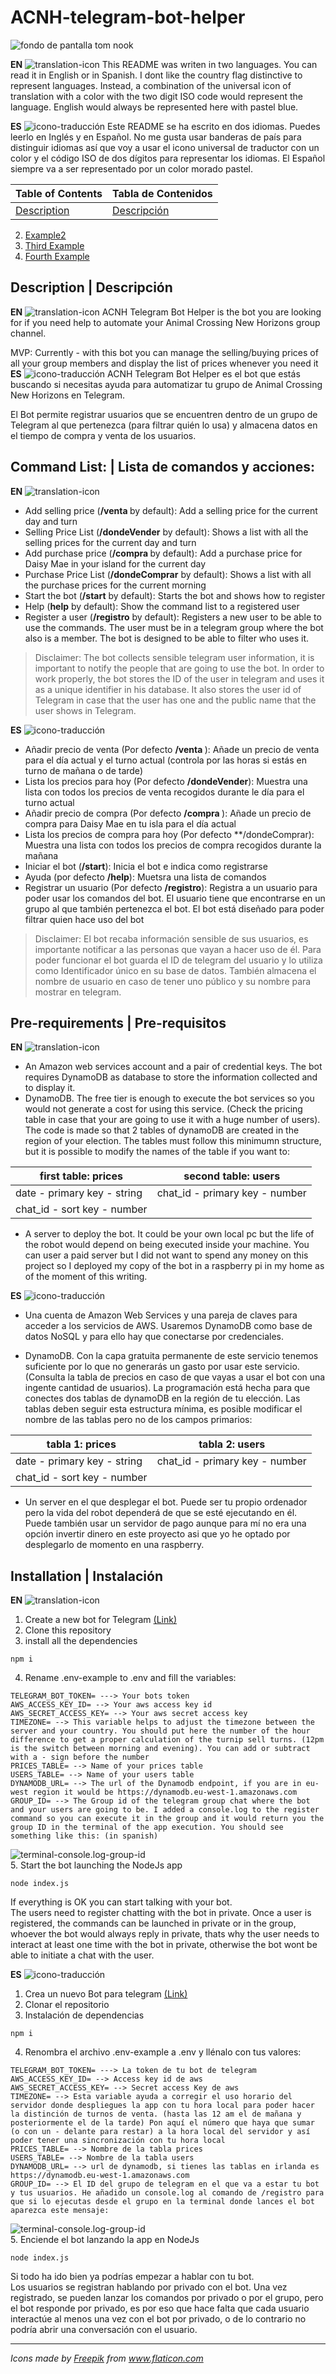 # ACNH-telegram-bot-helper

<img align="center" src="http://www.thecourieronline.co.uk/wp-content/uploads/2017/11/Tom-Nook-Courier.jpg" alt="fondo de pantalla tom nook"> 

**EN** ![translation-icon](https://github.com/ValKiriann/ACNH-telegram-bot-helper/wiki/images/extensible-markup-language-blue.png) This README was writen in two languages. You can read it in English or in Spanish. I dont like the country flag distinctive to represent languages. Instead, a combination of the universal icon of translation with a color with the two digit ISO code would represent the language. English would always be represented here with pastel blue.

**ES** ![icono-traducción](https://github.com/ValKiriann/ACNH-telegram-bot-helper/wiki/images/extensible-markup-language-purple.png) Este README se ha escrito en dos idiomas. Puedes leerlo en Inglés y en Español. No me gusta usar banderas de país para distinguir idiomas así que voy a usar el icono universal de traductor con un color y el código ISO de dos dígitos para representar los idiomas. El Español siempre va a ser representado por un color morado pastel.

| Table of Contents | Tabla de Contenidos |
| ------------------- | --------------------- |
| [Description](#Description) | [Descripción](#Descripción) |
2. [Example2](#example2)
3. [Third Example](#third-example)
4. [Fourth Example](#fourth-examplehttpwwwfourthexamplecom)

## Description | Descripción <a name="Description"></a>
<a name="Description"></a>
**EN** ![translation-icon](https://github.com/ValKiriann/ACNH-telegram-bot-helper/wiki/images/extensible-markup-language-blue.png) ACNH Telegram Bot Helper is the bot you are looking for if you need help to automate your Animal Crossing New Horizons group channel.   

MVP: Currently - with this bot you can manage the selling/buying prices of all your group members and display the list of prices whenever you need it
<a name="Descripción"></a>
**ES** ![icono-traducción](https://github.com/ValKiriann/ACNH-telegram-bot-helper/wiki/images/extensible-markup-language-purple.png) ACNH Telegram Bot Helper es el bot que estás buscando si necesitas ayuda para automatizar tu grupo de Animal Crossing New Horizons en Telegram. 

El Bot permite registrar usuarios que se encuentren dentro de un grupo de Telegram al que pertenezca (para filtrar quién lo usa) y almacena datos en el tiempo de compra y venta de los usuarios.

## Command List: | Lista de comandos y acciones:
**EN** ![translation-icon](https://github.com/ValKiriann/ACNH-telegram-bot-helper/wiki/images/extensible-markup-language-blue.png)   
- Add selling price (**/venta <number>** by default): Add a selling price for the current day and turn
- Selling Price List (**/dondeVender** by default): Shows a list with all the selling prices for the current day and turn
- Add purchase price (**/compra <number>** by default): Add a purchase price for Daisy Mae in your island for the current day 
- Purchase Price List (**/dondeComprar** by default): Shows a list with all the purchase prices for the current morning
- Start the bot (**/start** by default): Starts the bot and shows how to register  
- Help (**help** by default): Show the command list to a registered user
- Register a user (**/registro** by default): Registers a new user to be able to use the commands. The user must be in a telegram group where the bot also is a member. The bot is designed to be able to filter who uses it.  
> Disclaimer: The bot collects sensible telegram user information, it is important to notify the people that are going to use the bot. In order to work properly, the bot stores the ID of the user in telegram and uses it as a unique identifier in his database. It also stores the user id of Telegram in case that the user has one and the public name that the user shows in Telegram.  

**ES** ![icono-traducción](https://github.com/ValKiriann/ACNH-telegram-bot-helper/wiki/images/extensible-markup-language-purple.png)  
- Añadir precio de venta (Por defecto **/venta <number>**): Añade un precio de venta para el día actual y el turno actual (controla por las horas si estás en turno de mañana o de tarde)  
- Lista los precios para hoy (Por defecto **/dondeVender**): Muestra una lista con todos los precios de venta recogidos durante le día para el turno actual  
- Añadir precio de compra (Por defecto **/compra <number>**): Añade un precio de compra para Daisy Mae en tu isla para el día actual  
- Lista los precios de compra para hoy (Por defecto **/dondeComprar): Muestra una lista con todos los precios de compra recogidos durante la mañana  
- Iniciar el bot (**/start**): Inicia el bot e indica como registrarse  
- Ayuda (por defecto **/help**): Muetsra una lista de comandos  
- Registrar un usuario (Por defecto **/registro**): Registra a un usuario para poder usar los comandos del bot. El usuario tiene que encontrarse en un grupo al que también pertenezca el bot. El bot está diseñado para poder filtrar quien hace uso del bot
> Disclaimer: El bot recaba información sensible de sus usuarios, es importante notificar a las personas que vayan a hacer uso de él. Para poder funcionar el bot guarda el ID de telegram del usuario y lo utiliza como Identificador único en su base de datos. También almacena el nombre de usuario en caso de tener uno público y su nombre para mostrar en telegram.  

## Pre-requirements | Pre-requisitos
**EN** ![translation-icon](https://github.com/ValKiriann/ACNH-telegram-bot-helper/wiki/images/extensible-markup-language-blue.png)   
- An Amazon web services account and a pair of credential keys. The bot requires DynamoDB as database to store the information collected and to display it.  
- DynamoDB. The free tier is enough to execute the bot services so you would not generate a cost for using this service. (Check the pricing table in case that your are going to use it with a huge number of users). The code is made so that 2 tables of dynamoDB are created in the region of your election. The tables must follow this minimumn structure, but it is possible to modify the names of the table if you want to:  

| first table: prices | second table: users |
| ------------------- | ------------------- |
| date - primary key - string | chat_id - primary key - number |
| chat_id - sort key - number |

- A server to deploy the bot. It could be your own local pc but the life of the robot would depend on being executed inside your machine. You can user a paid server but I did not want to spend any money on this project so I deployed my copy of the bot in a raspberry pi in my home as of the moment of this writing.

**ES** ![icono-traducción](https://github.com/ValKiriann/ACNH-telegram-bot-helper/wiki/images/extensible-markup-language-purple.png)    
- Una cuenta de Amazon Web Services y una pareja de claves para acceder a los servicios de AWS. Usaremos DynamoDB como base de datos NoSQL y para ello hay que conectarse por credenciales.

- DynamoDB. Con la capa gratuita permanente de este servicio tenemos suficiente por lo que no generarás un gasto por usar este servicio. (Consulta la tabla de precios en caso de que vayas a usar el bot con una ingente cantidad de usuarios). La programación está hecha para que conectes dos tablas de dynamoDB en la región de tu elección. Las tablas deben seguir esta estructura mínima, es posible modificar el nombre de las tablas pero no de los campos primarios:  

| tabla 1: prices | tabla 2: users |
| --------------- | ---------------|
| date - primary key - string | chat_id - primary key - number |
| chat_id - sort key - number |


- Un server en el que desplegar el bot. Puede ser tu propio ordenador pero la vida del robot dependerá de que se esté ejecutando en él. Puede también usar un servidor de pago aunque para mí no era una opción invertir dinero en este proyecto asi que yo he optado por desplegarlo de momento en una raspberry.

## Installation | Instalación
**EN** ![translation-icon](https://github.com/ValKiriann/ACNH-telegram-bot-helper/wiki/images/extensible-markup-language-blue.png)   
1. Create a new bot for Telegram [(Link)](https://core.telegram.org/bots#6-botfather)  
2. Clone this repository  
3. install all the dependencies  
```
npm i
```
4. Rename .env-example to .env and fill the variables:
```
TELEGRAM_BOT_TOKEN= ---> Your bots token   
AWS_ACCESS_KEY_ID= --> Your aws access key id  
AWS_SECRET_ACCESS_KEY= --> Your aws secret access key   
TIMEZONE= --> This variable helps to adjust the timezone between the server and your country. You should put here the number of the hour difference to get a proper calculation of the turnip sell turns. (12pm is the switch between morning and evening). You can add or subtract with a - sign before the number   
PRICES_TABLE= --> Name of your prices table   
USERS_TABLE= --> Name of your users table    
DYNAMODB_URL= --> The url of the Dynamodb endpoint, if you are in eu-west region it would be https://dynamodb.eu-west-1.amazonaws.com  
GROUP_ID= --> The Group id of the telegram group chat where the bot and your users are going to be. I added a console.log to the register command so you can execute it in the group and it would return you the group ID in the terminal of the app execution. You should see something like this: (in spanish)
```
![terminal-console.log-group-id](https://github.com/ValKiriann/ACNH-telegram-bot-helper/wiki/images/terminal-find-groupId.png)  
5. Start the bot launching the NodeJs app
```
node index.js
```
If everything is OK you can start talking with your bot.   
The users need to register chatting with the bot in private. Once a user is registered, the commands can be launched in private or in the group, whoever the bot would always reply in private, thats why the user needs to interact at least one time with the bot in private, otherwise the bot wont be able to initiate a chat with the user.  


**ES** ![icono-traducción](https://github.com/ValKiriann/ACNH-telegram-bot-helper/wiki/images/extensible-markup-language-purple.png)    

1. Crea un nuevo Bot para telegram [(Link)](https://core.telegram.org/bots#6-botfather)
2. Clonar el repositorio
3. Instalación de dependencias
```
npm i
```
4. Renombra el archivo .env-example a .env y llénalo con tus valores: 
```
TELEGRAM_BOT_TOKEN= ---> La token de tu bot de telegram  
AWS_ACCESS_KEY_ID= --> Access key id de aws  
AWS_SECRET_ACCESS_KEY= --> Secret access Key de aws  
TIMEZONE= --> Esta variable ayuda a corregir el uso horario del servidor donde despliegues la app con tu hora local para poder hacer la distinción de turnos de venta. (hasta las 12 am el de mañana y posteriormente el de la tarde) Pon aquí el número que haya que sumar (o con un - delante para restar) a la hora local del servidor y así poder tener una sincronización con tu hora local  
PRICES_TABLE= --> Nombre de la tabla prices  
USERS_TABLE= --> Nombre de la tabla users  
DYNAMODB_URL= --> url de dynamodb, si tienes las tablas en irlanda es https://dynamodb.eu-west-1.amazonaws.com   
GROUP_ID= --> El ID del grupo de telegram en el que va a estar tu bot y tus usuarios. He añadido un console.log al comando de /registro para que si lo ejecutas desde el grupo en la terminal donde lances el bot aparezca este mensaje:
```
![terminal-console.log-group-id](https://github.com/ValKiriann/ACNH-telegram-bot-helper/wiki/images/terminal-find-groupId.png)  
5. Enciende el bot lanzando la app en NodeJs
```
node index.js
```
Si todo ha ido bien ya podrías empezar a hablar con tu bot.   
Los usuarios se registran hablando por privado con el bot. Una vez registrado, se pueden lanzar los comandos por privado o por el grupo, pero el bot responde por privado, es por eso que hace falta que cada usuario interactúe al menos una vez con el bot por privado, o de lo contrario no podría abrir una conversación con el usuario.
***

_Icons made by <a href="https://www.flaticon.com/authors/freepik" title="Freepik">Freepik</a> from <a href="https://www.flaticon.com/" title="Flaticon"> www.flaticon.com</a>_
